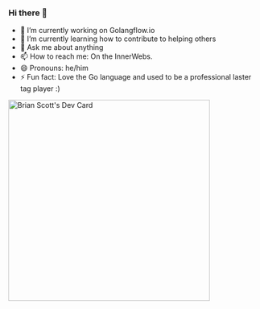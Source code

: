 ### Hi there 👋

- 🔭 I’m currently working on Golangflow.io
- 🌱 I’m currently learning how to contribute to helping others
- 💬 Ask me about anything
- 📫 How to reach me: On the InnerWebs.
- 😄 Pronouns: he/him
- ⚡ Fun fact: Love the Go language and used to be a professional laster tag player :)

<a href="https://app.daily.dev/bscott"><img src="devcard.png" width="400" alt="Brian Scott's Dev Card"/></a>
